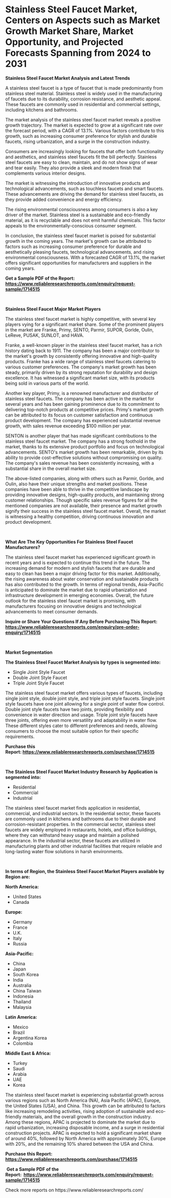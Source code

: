 <p><h1>Stainless Steel Faucet Market, Centers on Aspects such as Market Growth Market Share, Market Opportunity, and Projected Forecasts Spanning from 2024 to 2031</h1></p><p><strong>Stainless Steel Faucet Market Analysis and Latest Trends</strong></p>
<p><p>A stainless steel faucet is a type of faucet that is made predominantly from stainless steel material. Stainless steel is widely used in the manufacturing of faucets due to its durability, corrosion resistance, and aesthetic appeal. These faucets are commonly used in residential and commercial settings, including kitchens and bathrooms.</p><p>The market analysis of the stainless steel faucet market reveals a positive growth trajectory. The market is expected to grow at a significant rate over the forecast period, with a CAGR of 13.1%. Various factors contribute to this growth, such as increasing consumer preference for stylish and durable faucets, rising urbanization, and a surge in the construction industry.</p><p>Consumers are increasingly looking for faucets that offer both functionality and aesthetics, and stainless steel faucets fit the bill perfectly. Stainless steel faucets are easy to clean, maintain, and do not show signs of wear and tear easily. They also provide a sleek and modern finish that complements various interior designs.</p><p>The market is witnessing the introduction of innovative products and technological advancements, such as touchless faucets and smart faucets. These advancements are driving the demand for stainless steel faucets, as they provide added convenience and energy efficiency.</p><p>The rising environmental consciousness among consumers is also a key driver of the market. Stainless steel is a sustainable and eco-friendly material, as it is recyclable and does not emit harmful chemicals. This factor appeals to the environmentally-conscious consumer segment.</p><p>In conclusion, the stainless steel faucet market is poised for substantial growth in the coming years. The market's growth can be attributed to factors such as increasing consumer preference for durable and aesthetically pleasing faucets, technological advancements, and rising environmental consciousness. With a forecasted CAGR of 13.1%, the market offers significant opportunities for manufacturers and suppliers in the coming years.</p></p>
<p><strong>Get a Sample PDF of the Report:&nbsp; <a href="https://www.reliableresearchreports.com/enquiry/request-sample/1714515">https://www.reliableresearchreports.com/enquiry/request-sample/1714515</a></strong></p>
<p>&nbsp;</p>
<p><strong>Stainless Steel Faucet Major Market Players</strong></p>
<p><p>The stainless steel faucet market is highly competitive, with several key players vying for a significant market share. Some of the prominent players in the market are Franke, Primy, SENTO, Parmir, SUPOR, Gorlde, Oulin, LeReve, PUSAK, SUNLOT, and HAVA.</p><p>Franke, a well-known player in the stainless steel faucet market, has a rich history dating back to 1911. The company has been a major contributor to the market's growth by consistently offering innovative and high-quality products. Franke has a wide range of stainless steel faucets catering to various customer preferences. The company's market growth has been steady, primarily driven by its strong reputation for durability and design excellence. It has witnessed a significant market size, with its products being sold in various parts of the world.</p><p>Another key player, Primy, is a renowned manufacturer and distributor of stainless steel faucets. The company has been active in the market for several years and has been gaining prominence due to its commitment to delivering top-notch products at competitive prices. Primy's market growth can be attributed to its focus on customer satisfaction and continuous product development. The company has experienced substantial revenue growth, with sales revenue exceeding $100 million per year.</p><p>SENTON is another player that has made significant contributions to the stainless steel faucet market. The company has a strong foothold in the market, thanks to its extensive product portfolio and focus on technological advancements. SENTO's market growth has been remarkable, driven by its ability to provide cost-effective solutions without compromising on quality. The company's sales revenue has been consistently increasing, with a substantial share in the overall market size.</p><p>The above-listed companies, along with others such as Parmir, Gorlde, and Oulin, also have their unique strengths and market positions. These companies have been able to thrive in the competitive landscape by providing innovative designs, high-quality products, and maintaining strong customer relationships. Though specific sales revenue figures for all the mentioned companies are not available, their presence and market growth signify their success in the stainless steel faucet market. Overall, the market is witnessing a healthy competition, driving continuous innovation and product development.</p></p>
<p>&nbsp;</p>
<p><strong>What Are The Key Opportunities For Stainless Steel Faucet Manufacturers?</strong></p>
<p><p>The stainless steel faucet market has experienced significant growth in recent years and is expected to continue this trend in the future. The increasing demand for modern and stylish faucets that are durable and easy to clean has been a major driving factor for this market. Additionally, the rising awareness about water conservation and sustainable products has also contributed to the growth. In terms of regional trends, Asia-Pacific is anticipated to dominate the market due to rapid urbanization and infrastructure development in emerging economies. Overall, the future outlook for the stainless steel faucet market is promising, with manufacturers focusing on innovative designs and technological advancements to meet consumer demands.</p></p>
<p><strong>Inquire or Share Your Questions If Any Before Purchasing This Report: <a href="https://www.reliableresearchreports.com/enquiry/pre-order-enquiry/1714515">https://www.reliableresearchreports.com/enquiry/pre-order-enquiry/1714515</a></strong></p>
<p>&nbsp;</p>
<p><strong>Market Segmentation</strong></p>
<p><strong>The Stainless Steel Faucet Market Analysis by types is segmented into:</strong></p>
<p><ul><li>Single Joint Style Faucet</li><li>Double Joint Style Faucet</li><li>Triple Joint Style Faucet</li></ul></p>
<p><p>The stainless steel faucet market offers various types of faucets, including single joint style, double joint style, and triple joint style faucets. Single joint style faucets have one joint allowing for a single point of water flow control. Double joint style faucets have two joints, providing flexibility and convenience in water direction and usage. Triple joint style faucets have three joints, offering even more versatility and adaptability in water flow. These different styles cater to different preferences and needs, allowing consumers to choose the most suitable option for their specific requirements.</p></p>
<p><strong>Purchase this Report:&nbsp;<a href="https://www.reliableresearchreports.com/purchase/1714515">https://www.reliableresearchreports.com/purchase/1714515</a></strong></p>
<p>&nbsp;</p>
<p><strong>The Stainless Steel Faucet Market Industry Research by Application is segmented into:</strong></p>
<p><ul><li>Residential</li><li>Commercial</li><li>Industrial</li></ul></p>
<p><p>The stainless steel faucet market finds application in residential, commercial, and industrial sectors. In the residential sector, these faucets are commonly used in kitchens and bathrooms due to their durable and corrosion-resistant properties. In the commercial sector, stainless steel faucets are widely employed in restaurants, hotels, and office buildings, where they can withstand heavy usage and maintain a polished appearance. In the industrial sector, these faucets are utilized in manufacturing plants and other industrial facilities that require reliable and long-lasting water flow solutions in harsh environments.</p></p>
<p>&nbsp;</p>
<p><strong>In terms of Region, the Stainless Steel Faucet Market Players available by Region are:</strong></p>
<p>
    <p> <strong> North America: </strong>
        <ul>
            <li>United States</li>
            <li>Canada</li>
        </ul>
        </p> 
    <p> <strong> Europe: </strong>
        <ul>
            <li>Germany</li>
            <li>France</li>
            <li>U.K.</li>
            <li>Italy</li>
            <li>Russia</li>
        </ul>
        </p> 
    <p> <strong> Asia-Pacific: </strong>
        <ul>
            <li>China</li>
            <li>Japan</li>
            <li>South Korea</li>
            <li>India</li>
            <li>Australia</li>
            <li>China Taiwan</li>
            <li>Indonesia</li>
            <li>Thailand</li>
            <li>Malaysia</li>
        </ul>
        </p> 
    <p> <strong> Latin America: </strong>
        <ul>
            <li>Mexico</li>
            <li>Brazil</li>
            <li>Argentina Korea</li>
            <li>Colombia</li>
        </ul>
        </p> 
    <p> <strong> Middle East & Africa: </strong>
        <ul>
            <li>Turkey</li>
            <li>Saudi</li>
            <li>Arabia</li>
            <li>UAE</li>
            <li>Korea</li>
        </ul>
    </p>
    </p>
<p><p>The stainless steel faucet market is experiencing substantial growth across various regions such as North America (NA), Asia Pacific (APAC), Europe, the United States (USA), and China. This growth can be attributed to factors like increasing remodeling activities, rising adoption of sustainable and eco-friendly materials, and the overall growth in the construction industry. Among these regions, APAC is projected to dominate the market due to rapid urbanization, increasing disposable income, and a surge in residential construction projects. APAC is expected to hold a significant market share of around 40%, followed by North America with approximately 30%, Europe with 20%, and the remaining 10% shared between the USA and China.</p></p>
<p><strong>Purchase this Report: <a href="https://www.reliableresearchreports.com/purchase/1714515">https://www.reliableresearchreports.com/purchase/1714515</a></strong></p>
<p>&nbsp;<strong>Get a Sample PDF of the Report:&nbsp;&nbsp;<a href="https://www.reliableresearchreports.com/enquiry/request-sample/1714515">https://www.reliableresearchreports.com/enquiry/request-sample/1714515</a></strong></p>
<p><strong></strong></p>
<p>Check more reports on https://www.reliableresearchreports.com/</p>